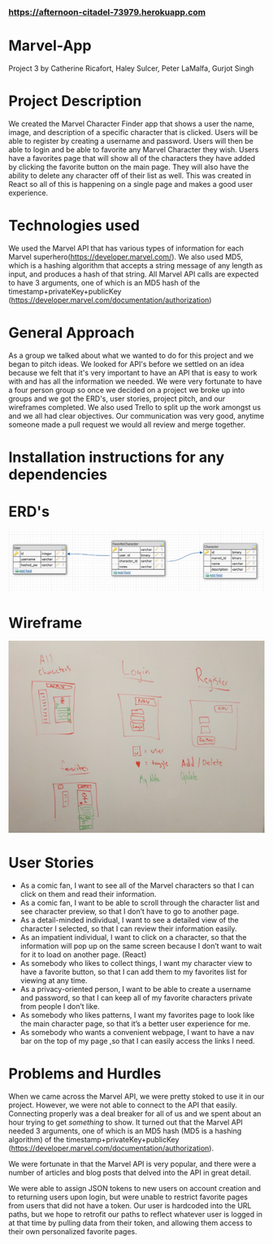 ### https://afternoon-citadel-73979.herokuapp.com

# Marvel-App

Project 3
by
Catherine Ricafort, Haley Sulcer, Peter LaMalfa, Gurjot Singh

# Project Description

We created the Marvel Character Finder app that shows a user the name, image, and description of a specific character that is clicked. Users will be able to register by creating a username and password. Users will then be able to login and be able to favorite any Marvel Character they wish. Users have a favorites page that will show all of the characters they have added by clicking the favorite button on the main page. They will also have the ability to delete any character off of their list as well. This was created in React so all of this is happening on a single page and makes a good user experience.

# Technologies used

We used the Marvel API that has various types of information for each Marvel superhero(https://developer.marvel.com/). We also used MD5, which is a hashing algorithm that accepts a string message of any length as input, and produces a hash of that string. All Marvel API calls are expected to have 3 arguments, one of which is an MD5 hash of the timestamp+privateKey+publicKey (https://developer.marvel.com/documentation/authorization)

# General Approach

As a group we talked about what we wanted to do for this project and we began to pitch ideas. We looked for API's before we settled on an idea because we felt that it's very important to have an API that is easy to work with and has all the information we needed.
We were very fortunate to have a four person group so once we decided on a project we broke up into groups and we got the ERD's, user stories, project pitch, and our wireframes completed. We also used Trello to split up the work amongst us and we all had clear objectives.
Our communication was very good, anytime someone made a pull request we would all review and merge together.

# Installation instructions for any dependencies

# ERD's

![](ERD.png)

# Wireframe

![](Wireframes.jpeg)

# User Stories

*   As a comic fan, I want to see all of the Marvel characters so that I can click on them and read their information.
*   As a comic fan, I want to be able to scroll through the character list and see character preview, so that I don’t have to go to another page.
*   As a detail-minded individual, I want to see a detailed view of the character I selected, so that I can review their information easily.
*   As an impatient individual, I want to click on a character, so that the information will pop up on the same screen because I don’t want to wait for it to load on another page. (React)
*   As somebody who likes to collect things, I want my character view to have a favorite button, so that I can add them to my favorites list for viewing at any time.
*   As a privacy-oriented person, I want to be able to create a username and password, so that I can keep all of my favorite characters private from people I don’t like.
*   As somebody who likes patterns, I want my favorites page to look like the main character page, so that it’s a better user experience for me.
*   As somebody who wants a convenient webpage, I want to have a nav bar on the top of my page ,so that I can easily access the links I need.

# Problems and Hurdles

When we came across the Marvel API, we were pretty stoked to use it in our project. However, we were not able to connect to the API that easily. Connecting properly was a deal breaker for all of us and we spent about an hour trying to get _something_ to show. It turned out that the Marvel API needed 3 arguments, one of which is an MD5 hash (MD5 is a hashing algorithm) of the timestamp+privateKey+publicKey (https://developer.marvel.com/documentation/authorization).

We were fortunate in that the Marvel API is very popular, and there were a number of articles and blog posts that delved into the API in great detail.

We were able to assign JSON tokens to new users on account creation and to returning users upon login, but were unable to restrict favorite pages from users that did not have a token. Our user is hardcoded into the URL paths, but we hope to retrofit our paths to reflect whatever user is logged in at that time by pulling data from their token, and allowing them access to their own personalized favorite pages.
